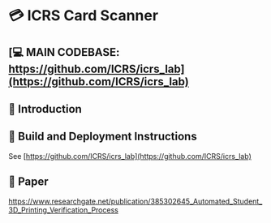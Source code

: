 # 💳 ICRS Card Scanner

## [💻 MAIN CODEBASE: https://github.com/ICRS/icrs_lab](https://github.com/ICRS/icrs_lab)

## 👋 Introduction

[//]: <> ( TODO: add images )

## 🔨 Build and Deployment  Instructions

See [https://github.com/ICRS/icrs_lab](https://github.com/ICRS/icrs_lab)

## 📝 Paper

https://www.researchgate.net/publication/385302645_Automated_Student_3D_Printing_Verification_Process

